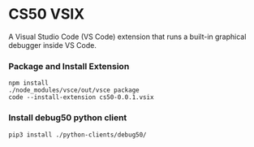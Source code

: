 # CS50 VSIX

A Visual Studio Code (VS Code) extension that runs a built-in graphical debugger inside VS Code.

### Package and Install Extension
```
npm install
./node_modules/vsce/out/vsce package
code --install-extension cs50-0.0.1.vsix
```

### Install debug50 python client
```
pip3 install ./python-clients/debug50/
```